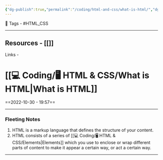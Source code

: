 ```yaml
---
{"dg-publish":true,"permalink":"/coding/html-and-css/what-is-html/","dgPassFrontmatter":true,"noteIcon":"3","created":"2023-11-14T21:08:36.628+05:30","updated":"2023-12-12T07:37:57.249+05:30"}
---
```


 🧶 Tags - #HTML_CSS 

---
 Resources - [[]]
---
 Links -
 
# [[💻 Coding/🖥️ HTML & CSS/What is HTML\|What is HTML]]
==2022-10-30 - 19:57==

---
### Fleeting Notes
1. HTML is a markup language that defines the structure of your content.
2. HTML consists of a series of [[💻 Coding/🖥️ HTML & CSS/Elements\|Elements]] which you use to enclose or wrap different parts of content to make it appear a certain way, or act a certain way.

---

